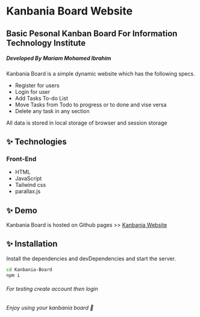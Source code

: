 # Kanbania Board Website
## Basic Pesonal Kanban Board For Information Technology Institute
##### _Developed By Mariam Mohamed Ibrahim_

Kanbania Board is a simple dynamic website which has the following specs.

- Register for users
- Login for user
- Add Tasks To-do List
- Move Tasks from Todo to progress or to done and vise versa
- Delete any task in any section

All data is stored in local storage of browser and session storage 

## ✨ Technologies
### Front-End

- HTML 
- JavaScript
- Tailwind css
- parallax.js


## ✨ Demo

Kanbania Board is hosted on Github pages >> 
[Kanbania Website](https://mariamm20.github.io/Kanbania-Board/dist/index.html)


## ✨ Installation

Install the dependencies and devDependencies and start the server.

```sh
cd Kanbania-Board
npm i
```
###### For testing create account then login
###### Enjoy using your kanbania board 🚀

